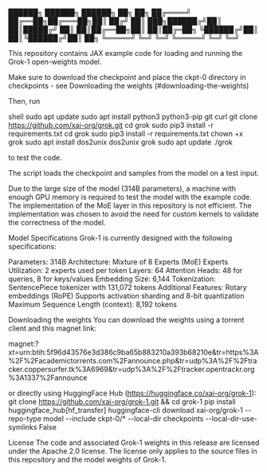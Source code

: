 
 ██████╗ ██████╗  ██████╗ ██╗  ██╗
██╔════╝ ██╔══██╗██╔═══██╗██║ ██╔╝
██║  ███╗██████╔╝██║   ██║█████╔╝ 
██║   ██║██╔══██╗██║   ██║██╔═██╗ 
╚██████╔╝██║  ██║╚██████╔╝██║  ██╗
 ╚═════╝ ╚═╝  ╚═╝ ╚═════╝ ╚═╝  ╚═╝
                                  
This repository contains JAX example code for loading and running the Grok-1 open-weights model.

Make sure to download the checkpoint and place the ckpt-0 directory in checkpoints - see Downloading the weights (#downloading-the-weights)

Then, run

shell
sudo apt update
sudo apt install python3 python3-pip git curl
git clone https://github.com/xai-org/grok.git
cd grok
sudo pip3 install -r requirements.txt
cd grok
sudo pip3 install -r requirements.txt
chown +x grok
sudo apt install dos2unix
dos2unix grok
sudo apt update
./grok


to test the code.

The script loads the checkpoint and samples from the model on a test input.

Due to the large size of the model (314B parameters), a machine with enough GPU memory is required to test the model with the example code.
The implementation of the MoE layer in this repository is not efficient. The implementation was chosen to avoid the need for custom kernels to validate the correctness of the model.

Model Specifications
Grok-1 is currently designed with the following specifications:

Parameters: 314B
Architecture: Mixture of 8 Experts (MoE)
Experts Utilization: 2 experts used per token
Layers: 64
Attention Heads: 48 for queries, 8 for keys/values
Embedding Size: 6,144
Tokenization: SentencePiece tokenizer with 131,072 tokens
Additional Features:
Rotary embeddings (RoPE)
Supports activation sharding and 8-bit quantization
Maximum Sequence Length (context): 8,192 tokens

Downloading the weights
You can download the weights using a torrent client and this magnet link:

magnet:?xt=urn:btih:5f96d43576e3d386c9ba65b883210a393b68210e&tr=https%3A%2F%2Facademictorrents.com%2Fannounce.php&tr=udp%3A%2F%2Ftracker.coppersurfer.tk%3A6969&tr=udp%3A%2F%2Ftracker.opentrackr.org%3A1337%2Fannounce

or directly using HuggingFace Hub (https://huggingface.co/xai-org/grok-1):
git clone https://github.com/xai-org/grok-1.git && cd grok-1
pip install huggingface_hub[hf_transfer]
huggingface-cli download xai-org/grok-1 --repo-type model --include ckpt-0/* --local-dir checkpoints --local-dir-use-symlinks False

License
The code and associated Grok-1 weights in this release are licensed under the Apache 2.0 license. The license only applies to the source files in this
repository and the model weights of Grok-1.
